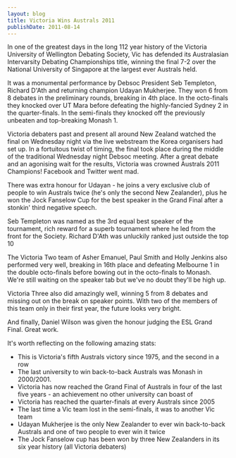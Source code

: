 ```yaml
---
layout: blog
title: Victoria Wins Australs 2011
publishDate: 2011-08-14
---
```

In one of the greatest days in the long 112 year history of the Victoria University of Wellington Debating Society, Vic has defended its Australasian Intervarsity Debating Championships title, winning the final 7-2 over the National University of Singapore at the largest ever Australs held.

It was a monumental performance by Debsoc President Seb Templeton, Richard D'Ath and returning champion Udayan Mukherjee. They won 6 from 8 debates in the preliminary rounds, breaking in 4th place. In the octo-finals they knocked over UT Mara before defeating the highly-fancied Sydney 2 in the quarter-finals. In the semi-finals they knocked off the previously unbeaten and top-breaking Monash 1.

Victoria debaters past and present all around New Zealand watched the final on Wednesday night via the live webstream the Korea organisers had set up. In a fortuitous twist of timing, the final took place during the middle of the traditional Wednesday night Debsoc meeting. After a great debate and an agonising wait for the results, Victoria was crowned Australs 2011 Champions! Facebook and Twitter went mad.

There was extra honour for Udayan - he joins a very exclusive club of people to win Australs twice (he's only the second New Zealander), plus he won the Jock Fanselow Cup for the best speaker in the Grand Final after a stonkin' third negative speech.

Seb Templeton was named as the 3rd equal best speaker of the tournament, rich reward for a superb tournament where he led from the front for the Society. Richard D'Ath was unluckily ranked just outside the top 10

The Victoria Two team of Asher Emanuel, Paul Smith and Holly Jenkins also performed very well, breaking in 16th place and defeating Melbourne 1 in the double octo-finals before bowing out in the octo-finals to Monash. We're still waiting on the speaker tab but we've no doubt they'll be high up.

Victoria Three also did amazingly well, winning 5 from 8 debates and missing out on the break on speaker points. With two of the members of this team only in their first year, the future looks very bright.

And finally, Daniel Wilson was given the honour judging the ESL Grand Final. Great work.

It's worth reflecting on the following amazing stats:
 - This is Victoria's fifth Australs victory since 1975, and the second in a row
 - The last university to win back-to-back Australs was Monash in 2000/2001.
 - Victoria has now reached the Grand Final of Australs in four of the last five years - an achievement no other university can boast of
 - Victoria has reached the quarter-finals at every Australs since 2005
 - The last time a Vic team lost in the semi-finals, it was to another Vic team
 - Udayan Mukherjee is the only New Zealander to ever win back-to-back Australs and one of two people to ever win it twice
 - The Jock Fanselow cup has been won by three New Zealanders in its six year history (all Victoria debaters)
